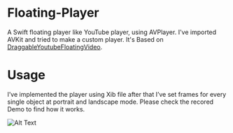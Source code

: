 

# Floating-Player
A Swift floating player like YouTube player, using AVPlayer. I've imported AVKit and tried to make a custom player. It's Based on [DraggableYoutubeFloatingVideo](https://github.com/vizllx/DraggableYoutubeFloatingVideo).

# Usage
I’ve implemented the player using Xib file after that I’ve set frames for every single object at portrait and landscape mode.
Please check the recored Demo to find how it works.

![Alt Text](https://github.com/engmahsa/FloatingPlayer/blob/master/PlayerDemo.gif?raw=true)


